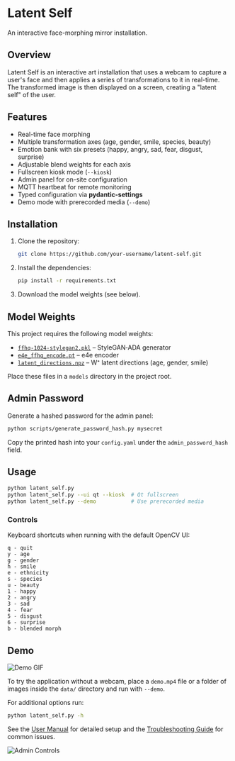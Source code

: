 # Latent Self

An interactive face-morphing mirror installation.

## Overview

Latent Self is an interactive art installation that uses a webcam to capture a user's face and then applies a series of transformations to it in real-time. The transformed image is then displayed on a screen, creating a "latent self" of the user.

## Features

*   Real-time face morphing
*   Multiple transformation axes (age, gender, smile, species, beauty)
*   Emotion bank with six presets (happy, angry, sad, fear, disgust, surprise)
*   Adjustable blend weights for each axis
*   Fullscreen kiosk mode (`--kiosk`)
*   Admin panel for on-site configuration
*   MQTT heartbeat for remote monitoring
*   Typed configuration via **pydantic-settings**
*   Demo mode with prerecorded media (`--demo`)

## Installation

1.  Clone the repository:
    ```bash
    git clone https://github.com/your-username/latent-self.git
    ```
2.  Install the dependencies:
    ```bash
    pip install -r requirements.txt
    ```
3.  Download the model weights (see below).

## Model Weights

This project requires the following model weights:

* [`ffhq-1024-stylegan2.pkl`](https://nvlabs-fi-cdn.nvidia.com/stylegan2-ada-pytorch/pretrained/ffhq.pkl) – StyleGAN‑ADA generator  
* [`e4e_ffhq_encode.pt`](https://huggingface.co/camenduru/PTI/resolve/main/e4e_ffhq_encode.pt) – e4e encoder  
* [`latent_directions.npz`](https://raw.githubusercontent.com/genforce/interfacegan/master/boundaries/latent_directions_ffhq.npz) – W⁺ latent directions (age, gender, smile)

Place these files in a `models` directory in the project root.

## Admin Password

Generate a hashed password for the admin panel:

```bash
python scripts/generate_password_hash.py mysecret
```

Copy the printed hash into your `config.yaml` under the
`admin_password_hash` field.

## Usage

```bash
python latent_self.py
python latent_self.py --ui qt --kiosk  # Qt fullscreen
python latent_self.py --demo           # Use prerecorded media
```

### Controls

Keyboard shortcuts when running with the default OpenCV UI:

```
q - quit
y - age
g - gender
h - smile
e - ethnicity
s - species
u - beauty
1 - happy
2 - angry
3 - sad
4 - fear
5 - disgust
6 - surprise
b - blended morph
```

## Demo

![Demo GIF](https://via.placeholder.com/600x400.gif?text=Demo+GIF+Placeholder)

To try the application without a webcam, place a `demo.mp4` file or a folder of
images inside the `data/` directory and run with `--demo`.

For additional options run:

```bash
python latent_self.py -h
```

See the [User Manual](USER_MANUAL.md) for detailed setup and the
[Troubleshooting Guide](docs/troubleshooting.md) for common issues.

![Admin Controls](https://via.placeholder.com/800x400.png?text=Admin+Controls)

